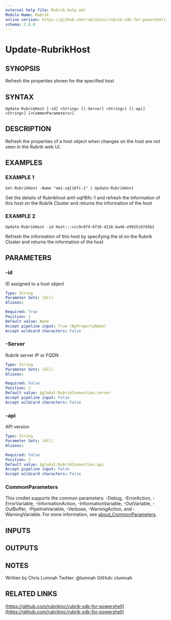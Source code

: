 ```yaml
---
external help file: Rubrik-help.xml
Module Name: Rubrik
online version: https://github.com/rubrikinc/rubrik-sdk-for-powershell
schema: 2.0.0
---
```


# Update-RubrikHost

## SYNOPSIS
Refresh the properties shown for the specified host

## SYNTAX

```
Update-RubrikHost [-id] <String> [[-Server] <String>] [[-api] <String>] [<CommonParameters>]
```

## DESCRIPTION
Refresh the properties of a host object when changes on the host are not seen in the Rubrik web UI.

## EXAMPLES

### EXAMPLE 1
```
Get-RubrikHost -Name "am1-sql16fc-1" | Update-RubrikHost
```

Get the details of Rubrikhost am1-sql16fc-1 and refresh the information of this host on the Rubrik Cluster and returns the information of the host

### EXAMPLE 2
```
Update-RubrikHost -id Host:::ccc9c8f4-6f16-4216-ba46-e9925c67d3b2
```

Refresh the information of this host by specifying the id on the Rubrik Cluster and returns the information of the host

## PARAMETERS

### -id
ID assigned to a host object

```yaml
Type: String
Parameter Sets: (All)
Aliases:

Required: True
Position: 1
Default value: None
Accept pipeline input: True (ByPropertyName)
Accept wildcard characters: False
```

### -Server
Rubrik server IP or FQDN

```yaml
Type: String
Parameter Sets: (All)
Aliases:

Required: False
Position: 2
Default value: $global:RubrikConnection.server
Accept pipeline input: False
Accept wildcard characters: False
```

### -api
API version

```yaml
Type: String
Parameter Sets: (All)
Aliases:

Required: False
Position: 3
Default value: $global:RubrikConnection.api
Accept pipeline input: False
Accept wildcard characters: False
```

### CommonParameters
This cmdlet supports the common parameters: -Debug, -ErrorAction, -ErrorVariable, -InformationAction, -InformationVariable, -OutVariable, -OutBuffer, -PipelineVariable, -Verbose, -WarningAction, and -WarningVariable. For more information, see [about_CommonParameters](http://go.microsoft.com/fwlink/?LinkID=113216).

## INPUTS

## OUTPUTS

## NOTES
Written by Chris Lumnah
Twitter: @lumnah
GitHub: clumnah

## RELATED LINKS

[https://github.com/rubrikinc/rubrik-sdk-for-powershell](https://github.com/rubrikinc/rubrik-sdk-for-powershell)

